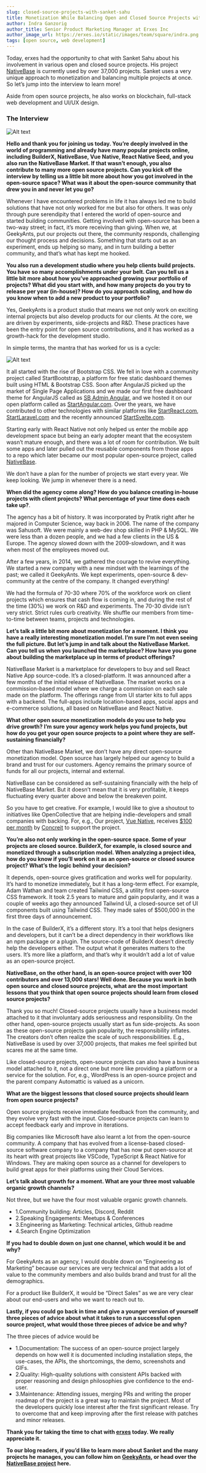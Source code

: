 ```yaml
---
slug: closed-source-projects-with-sanket-sahu
title: Monetization While Balancing Open and Closed Source Projects with Sanket Sahu
author: Indra Ganzorig
author_title: Senior Product Marketing Manager at Erxes Inc
author_image_url: https://erxes.io/static/images/team/square/indra.png
tags: [open source, web development]
---
```


Today, erxes had the opportunity to chat with Sanket Sahu about his involvement in various open and closed source projects. His project [NativeBase](https://nativebase.io/) is currently used by over 37,000 projects. Sanket uses a very unique approach to monetization and balancing multiple projects at once. So let’s jump into the interview to learn more!

<!--truncate-->

Aside from open source projects, he also works on blockchain, full-stack web development and UI/UX design.

### The Interview

![Alt text](https://erxes.io/blog_wp/wp-content/uploads/2020/03/nativebase.png)

**Hello and thank you for joining us today. You’re deeply involved in the world of programming and already have many popular projects online, including BuilderX, NativeBase, Vue Native, React Native Seed, and you also run the NativeBase Market. If that wasn’t enough, you also contribute to many more open source projects. Can you kick off the interview by telling us a little bit more about how you got involved in the open-source space? What was it about the open-source community that drew you in and never let you go?**

Whenever I have encountered problems in life it has always led me to build solutions that have not only worked for me but also for others. It was only through pure serendipity that I entered the world of open-source and started building communities. Getting involved with open-source has been a two-way street; in fact, it’s more receiving than giving. When we, at GeekyAnts, put our projects out there, the community responds, challenging our thought process and decisions. Something that starts out as an experiment, ends up helping so many, and in turn building a better community, and that’s what has kept me hooked.

**You also run a development studio where you help clients build projects. You have so many accomplishments under your belt. Can you tell us a little bit more about how you’ve approached growing your portfolio of projects? What did you start with, and how many projects do you try to release per year (in-house)? How do you approach scaling, and how do you know when to add a new product to your portfolio?**

Yes, GeekyAnts is a product studio that means we not only work on exciting internal projects but also develop products for our clients. At the core, we are driven by experiments, side-projects and R&D. These practices have been the entry point for open source contributions, and it has worked as a growth-hack for the development studio.

In simple terms, the mantra that has worked for us is a cycle:

![Alt text](https://lh4.googleusercontent.com/XfccXmrlz6eygtV_9HIbDptuxcMYu7Rb3gYN8AkkR_3WhdX3qr1FuAz7Hp83_o-TudB06Eg9ikouLC9XwdL28CF156qFjG_8u0ei4-DxtfmvsT-mnZMPA_1TkJx0N_BqkK7txKnn)

It all started with the rise of Bootstrap CSS. We fell in love with a community project called StartBootstrap, a platform for free static dashboard themes built using HTML & Bootstrap CSS. Soon after AngularJS picked up the market of Single Page Applications and we made our first free dashboard theme for AngularJS called as [SB Admin Angular](https://github.com/start-angular/sb-admin-angular), and we hosted it on our open platform called as [StartAngular.com](https://startangular.com/). Over the years, we have contributed to other technologies with similar platforms like [StartReact.com](https://startreact.com/), [StartLaravel.com](StartLaravel.com) and the recently announced [StartSvelte.com](StartSvelte.com).

Starting early with React Native not only helped us enter the mobile app development space but being an early adopter meant that the ecosystem wasn’t mature enough, and there was a lot of room for contribution. We built some apps and later pulled out the reusable components from those apps to a repo which later became our most popular open-source project, called [NativeBase](https://nativebase.io/).

We don’t have a plan for the number of projects we start every year. We keep looking. We jump in whenever there is a need.

**When did the agency come along? How do you balance creating in-house projects with client projects? What percentage of your time does each take up?**.

The agency has a bit of history. It was incorporated by Pratik right after he majored in Computer Science, way back in 2006. The name of the company was Sahusoft. We were mainly a web-dev shop skilled in PHP & MySQL. We were less than a dozen people, and we had a few clients in the US & Europe. The agency slowed down with the 2009-slowdown, and it was when most of the employees moved out.

After a few years, in 2014, we gathered the courage to revive everything. We started a new company with a new mindset with the learnings of the past; we called it GeekyAnts. We kept experiments, open-source & dev-community at the centre of the company. It changed everything!

We had the formula of 70-30 where 70% of the workforce work on client projects which ensures that cash flow is coming in, and during the rest of the time (30%) we work on R&D and experiments. The 70-30 divide isn’t very strict. Strict rules curb creativity. We shuffle our members from time-to-time between teams, projects and technologies.

**Let’s talk a little bit more about monetization for a moment. I think you have a really interesting monetization model. I’m sure I’m not even seeing the full picture. But let’s jump in and talk about the NativeBase Market. Can you tell us when you launched the marketplace? How have you gone about building the marketplace up in terms of product offerings?**

NativeBase Market is a marketplace for developers to buy and sell React Native App source-code. It’s a closed-platform. It was announced after a few months of the initial release of NativeBase. The market works on a commission-based model where we charge a commission on each sale made on the platform. The offerings range from UI starter kits to full apps with a backend. The full-apps include location-based apps, social apps and e-commerce solutions, all based on NativeBase and React Native.

**What other open source monetization models do you use to help you drive growth? I’m sure your agency work helps you fund projects, but how do you get your open source projects to a point where they are self-sustaining financially?**

Other than NativeBase Market, we don’t have any direct open-source monetization model. Open source has largely helped our agency to build a brand and trust for our customers. Agency remains the primary source of funds for all our projects, internal and external.

NativeBase can be considered as self-sustaining financially with the help of NativeBase Market. But it doesn’t mean that it is very profitable, it keeps fluctuating every quarter above and below the breakeven point.

So you have to get creative. For example, I would like to give a shoutout to initiatives like OpenCollective that are helping indie-developers and small companies with backing. For, e.g., Our project, [Vue Native](https://vue-native.io/), receives [\$100 per month](https://opencollective.com/vue-native-core/) by [Concreit](https://concreit.com/) to support the project.

**You’re also not only working in the open-source space. Some of your projects are closed source. BuilderX, for example, is closed source and monetized through a subscription model. When analyzing a project idea, how do you know if you’ll work on it as an open-source or closed source project? What’s the logic behind your decision?**

It depends, open-source gives gratification and works well for popularity. It’s hard to monetize immediately, but it has a long-term effect. For example, Adam Wathan and team created Tailwind CSS, a utility first open-source CSS framework. It took 2.5 years to mature and gain popularity, and it was a couple of weeks ago they announced Tailwind UI, a closed-source set of UI components built using Tailwind CSS. They made sales of \$500,000 in the first three days of announcement.

In the case of BuilderX, it’s a different story. It’s a tool that helps designers and developers, but it can’t be a direct dependency in their workflows like an npm package or a plugin. The source-code of BuilderX doesn’t directly help the developers either. The output what it generates matters to the users. It’s more like a platform, and that’s why it wouldn’t add a lot of value as an open-source project.

**NativeBase, on the other hand, is an open-source project with over 100 contributors and over 13,000 stars! Well done. Because you work in both open source and closed source projects, what are the most important lessons that you think that open source projects should learn from closed source projects?**

Thank you so much! Closed-source projects usually have a business model attached to it that involuntary adds seriousness and responsibility. On the other hand, open-source projects usually start as fun side-projects. As soon as these open-source projects gain popularity, the responsibility inflates. The creators don’t often realize the scale of such responsibilities. E.g., NativeBase is used by over 37,000 projects, that makes me feel spirited but scares me at the same time.

Like closed-source projects, open-source projects can also have a business model attached to it, not a direct one but more like providing a platform or a service for the solution. For, e.g., WordPress is an open-source project and the parent company Automattic is valued as a unicorn.

**What are the biggest lessons that closed source projects should learn from open source projects?**

Open source projects receive immediate feedback from the community, and they evolve very fast with the input. Closed-source projects can learn to accept feedback early and improve in iterations.

Big companies like Microsoft have also learnt a lot from the open-source community. A company that has evolved from a license-based closed-source software company to a company that has now put open-source at its heart with great projects like VSCode, TypeScript & React Native for Windows. They are making open source as a channel for developers to build great apps for their platforms using their Cloud Services.

**Let’s talk about growth for a moment. What are your three most valuable organic growth channels?**

Not three, but we have the four most valuable organic growth channels.

- 1.Community building: Articles, Discord, Reddit
- 2.Speaking Engagements: Meetups & Conferences
- 3.Engineering as Marketing: Technical articles, Github readme
- 4.Search Engine Optimization

**If you had to double down on just one channel, which would it be and why?**

For GeekyAnts as an agency, I would double down on “Engineering as Marketing” because our services are very technical and that adds a lot of value to the community members and also builds brand and trust for all the demographics.

For a product like BuilderX, it would be “Direct Sales” as we are very clear about our end-users and who we want to reach out to.

**Lastly, if you could go back in time and give a younger version of yourself three pieces of advice about what it takes to run a successful open source project, what would those three pieces of advice be and why?**

The three pieces of advice would be

- 1.Documentation: The success of an open-source project largely depends on how well it is documented including installation steps, the use-cases, the APIs, the shortcomings, the demo, screenshots and GIFs.
- 2.Quality: High-quality solutions with consistent APIs backed with proper reasoning and design philosophies give confidence to the end-user.
- 3.Maintenance: Attending issues, merging PRs and writing the proper roadmap of the project is a great way to maintain the project. Most of the developers quickly lose interest after the first significant release. Try to overcome that and keep improving after the first release with patches and minor releases.

**Thank you for taking the time to chat with [erxes](https://erxes.io/) today. We really appreciate it.**

**To our blog readers, if you’d like to learn more about Sanket and the many projects he manages, you can follow him on [GeekyAnts](https://geekyants.com/), or head over the [NativeBase project](https://nativebase.io/) here.**
